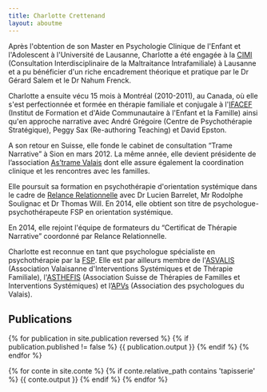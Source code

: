 ```yaml
---
title: Charlotte Crettenand
layout: aboutme
---
```


<a name="moi"></a>

Après l'obtention de son Master en Psychologie Clinique de l'Enfant et l'Adolescent à l'Université de Lausanne, Charlotte a été engagée à la [CIMI][cimi] (Consultation Interdisciplinaire de la Maltraitance Intrafamiliale) à Lausanne et a pu bénéficier d'un riche encadrement théorique et pratique par le Dr Gérard Salem et le Dr Nahum Frenck.

Charlotte a ensuite vécu 15 mois à Montréal (2010-2011), au Canada, où elle s'est perfectionnée et formée en thérapie familiale et conjugale à l'[IFACEF][ifacef] (Institut de Formation et d'Aide Communautaire à l'Enfant et la Famille) ainsi qu'en approche narrative avec André Grégoire (Centre de Psychothérapie Stratégique), Peggy Sax (Re-authoring Teaching) et David Epston.

A son retour en Suisse, elle fonde le cabinet de consultation “Trame Narrative” à Sion en mars 2012. La même année, elle devient présidente de l’association [As’trame Valais][astrame-vs] dont elle assure également la coordination clinique et les rencontres avec les familles.

Elle poursuit sa formation en psychothérapie d'orientation systémique dans le cadre de [Relance Relationnelle][rr] avec Dr Lucien Barrelet, Mr Rodolphe Soulignac et Dr Thomas Will. En 2014, elle obtient son titre de psychologue-psychothérapeute FSP en orientation systémique.

En 2014, elle rejoint l'équipe de formateurs du “Certificat de Thérapie Narrative” coordonné par Relance Relationnelle.

Charlotte est reconnue en tant que psychologue spécialiste en psychothérapie par la [FSP][fsp]. Elle est par ailleurs membre de l'[ASVALIS][asvalis] (Association Valaisanne d'Interventions Systémiques et de Thérapie Familiale), l'[ASTHEFIS][asthefis] (Association Suisse de Thérapies de Familles et Interventions Systémiques) et l’[APVs][apvs] (Association des psychologues du Valais).

[cimi]: http://www.cimi.ch
[ifacef]: http://www.ifacef.com/
[astrame-vs]: http://astrame-valais.ch
[rr]: http://relancerelationnelle.ch
[fsp]: http://www.psychologie.ch/fr/
[asvalis]: http://www.asvalis.ch
[asthefis]: http://www.asthefis.ch
[apvs]: http://www.psy-vs.ch/fr/

<a name="publications"></a>

Publications
------------

{% for publication in site.publication reversed %}
    {% if publication.published != false %}
{{ publication.output }}
    {% endif %}
{% endfor %}

{% for conte in site.conte %}
    {% if conte.relative_path contains 'tapisserie' %}
{{ conte.output }}
    {% endif %}
{% endfor %}
